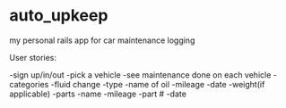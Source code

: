 auto_upkeep
===========

my personal rails app for car maintenance logging


User stories:

-sign up/in/out
-pick a vehicle
-see maintenance done on each vehicle
	-categories
		-fluid change
			-type
			-name of oil
			-mileage
			-date
			-weight(if applicable)
		-parts
			-name
			-mileage
			-part #
			-date


